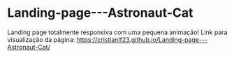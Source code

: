 # Landing-page---Astronaut-Cat
Landing page totalmente responsiva com uma pequena animação!
Link para visualização da página: https://cristianlf23.github.io/Landing-page---Astronaut-Cat/
